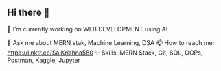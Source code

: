 ## Hi there 👋


🔭 I’m currently working on WEB DEVELOPMENT using AI 

💬 Ask me about MERN stak, Machine Learning, DSA
📫 How to reach me: https://linktr.ee/SaiKrishna580
✨ Skills: MERN Stack, Git, SQL, OOPs, Postman, Kaggle, Jupyter

